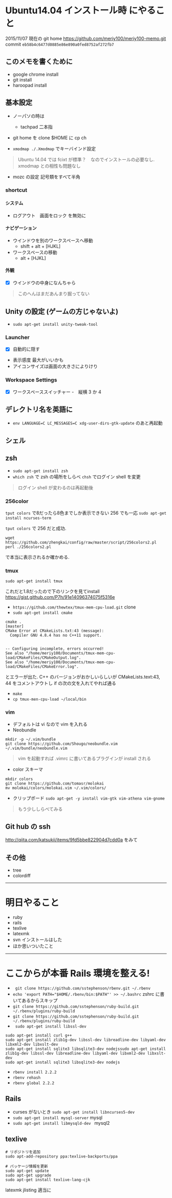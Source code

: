 # Ubuntu14.04 インストール時 にやること

2015/11/07
現在の git home
https://github.com/meriy100/meriy100-memo.git
commit `eb58b4c6477d0885e86e890a0fed8752af272fb7`


## このメモを書くために
- google chrome install
- git install
- haroopad install

## 基本設定
- ノーパソの時は
  - tachpad 二本指
- git home を clone $HOME に cp ch

- `xmodmap ./.Xmodmap` でキーバインド設定
> Ubuntu 14.04 では fcixt が標準？　なのでインストールの必要なし. xmodmap との相性も問題なし
- mozc の設定 記号類をすべて半角

### shortcut

#### システム
- ログアウト　画面をロック を無効に

#### ナビゲーション
- ウインドウを別のワークスペースへ移動
	- shift + alt + [HJKL]
- ワークスペースの移動
	- alt + [HJKL]
#### 外観
- [x] ウインドウの中身になんちゃら

>このへんはまだあんまり掘ってない

## Unity の設定 (ゲームの方じゃないよ)

- `sudo apt-get install unity-tweak-tool `

### Launcher
- [x] 自動的に隠す　
- 表示感度 最大がいいかも
- アイコンサイズは画面の大きさによりけり
### Workspace Settings
- [x] ワークスペーススイッチャー
-　縦横 3 か 4


## デレクトリ名を英語に
- `env LANGUAGE=C LC_MESSAGES=C xdg-user-dirs-gtk-update` のあと再起動

## シェル

## zsh
- `sudo apt-get install zsh`
- `which zsh` で zsh の場所をしらべ `chsh` でログイン shell を変更
> ログイン shell が変わるのは再起動後

### 256color
`tput colors` で8だったら8色までしか表示できない 256 でも一応 `sudo apt-get install ncurses-term`

`tput colors` で 256 だと成功.

```
wget https://github.com/zhengkai/config/raw/master/script/256colors2.pl
perl ./256colors2.pl
```
で本当に表示されるか確かめる.


### tmux
```
sudo apt-get install tmux
```
これだと1.8だったので下のリンクを見てinstall
https://gist.github.com/P7h/91e14096374075f5316e
- `https://github.com/thewtex/tmux-mem-cpu-load.git` clone
- `sudo apt-get install cmake`

```
cmake .                                                                                                                                      [master]
CMake Error at CMakeLists.txt:43 (message):
  Compiler GNU 4.8.4 has no C++11 support.


-- Configuring incomplete, errors occurred!
See also "/home/meriy100/Documents/tmux-mem-cpu-load/CMakeFiles/CMakeOutput.log".
See also "/home/meriy100/Documents/tmux-mem-cpu-load/CMakeFiles/CMakeError.log".
```
とエラーが出た. C++ のバージョンがおかしいらしいが CMakeLists.text:43, 44 をコメントアウトし if の次の文を入れてやれば通る
- `make`
- `cp tmux-men-cpu-load ~/local/bin`

### vim

- デフォルトは vi なので vim を入れる
- Neobundle
```
mkdir -p ~/.vim/bundle
git clone https://github.com/Shougo/neobundle.vim ~/.vim/bundle/neobundle.vim
```

>vim を起動すれば .vimrc に書いてあるプラグインが install される

- color スキーマ
```
mkdir colors
git clone https://github.com/tomasr/molokai
mv molokai/colors/molokai.vim ~/.vim/colors/
````

- クリップボード
`sudo apt-get -y install vim-gtk vim-athena vim-gnome`
> もう少ししらべてみる

## Git hub の ssh
http://qiita.com/katsukii/items/9fd5bbe822904d7cdd0a
をみて

## その他
- tree
- colordiff

---
# 明日やること
- ruby
- rails
- texlive
 - latexmk
- svn インストールはした
- ほか思いついたこと

* * *

# ここからが本番 Rails 環境を整える!

- ` git clone https://github.com/sstephenson/rbenv.git ~/.rbenv`
- `echo 'export PATH="$HOME/.rbenv/bin:$PATH"' >> ~/.bashrc` zshrc に書いてあるからスキップ
- `git clone https://github.com/sstephenson/ruby-build.git ~/.rbenv/plugins/ruby-build`
- `git clone https://github.com/sstephenson/ruby-build.git ~/.rbenv/plugins/ruby-build`
- ` sudo apt-get install libssl-dev`
```
sudo apt-get install curl g++
sudo apt-get install zlib1g-dev libssl-dev libreadline-dev libyaml-dev libxml2-dev libxslt-dev
sudo apt-get install sqlite3 libsqlite3-dev nodejssudo apt-get install zlib1g-dev libssl-dev libreadline-dev libyaml-dev libxml2-dev libxslt-dev
sudo apt-get install sqlite3 libsqlite3-dev nodejs
```
- `rbenv install 2.2.2`
- `rbenv rehash`
- `rbenv global 2.2.2`


## Rails
- curses がないとき `sudo apt-get install libncurses5-dev`
- `sudo apt-get install mysql-server` mysql
- `sudo apt-get install libmysqld-dev ` mysql2 



## texlive

```
# リポジトリを追加
sudo apt-add-repository ppa:texlive-backports/ppa

# パッケージ情報を更新
sudo apt-get update
sudo apt-get upgrade
sudo apt-get install texlive-lang-cjk
```

latexmk jlisting 適当に


